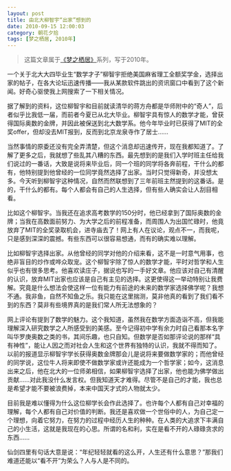 ```yaml
---
layout: post
title: 由北大柳智宇“出家”想到的
date: 2010-09-15 12:00:03
category: 朝花夕拾
tags: [梦之栖居, 2010年]
---
```


> 这篇文章属于[《梦之栖居》](/posts/where-the-dreams-reside/)系列，写于2010年。
	
<!--more-->

一个关于北大大四毕业生“数学才子”柳智宇拒绝美国麻省理工全额奖学金，选择出家的帖子，在各大论坛迅速传播——我从某款软件跳出的资讯窗口中看到了这个新闻。好奇心驱使我上网搜索了一下相关情况。

据了解到的资料，这位柳智宇和目前就读清华的蒋方舟都是华师附中的“奇人”，后者似乎比我低一届，而前者今夏已从北大毕业。柳智宇具有惊人的数学才能，曾获得国际奥数的金牌，并因此被保送到北大数学系。他今年毕业时已获得了MIT的全奖offer，但却没去MIT报到，反而到北京龙泉寺作了居士……

当然事情的原委还没有完全弄清楚，但这个消息却迅速传开，现在我都知道了。了解了更多之后，我就想了些乱其八糟的东西。最先想到的是我们入学时班主任给我们说过的一番话，大致是说将来毕业后，同一个班的同学将各奔前程，干什么的都有，他特别提到他曾经的一位同学竟然选择了出家。当时只觉得新奇，并没想太多。今天听到柳智宇这种情况，自然而然联想到了三年前班主然提到的这番话。是的，干什么的都有。每个人都会有自己的人生选择，但有些人确实会让人刮目相看。

比如这个柳智宇。当我还在追求高考数学的150分时，他已经拿到了国际奥数的金牌；当我在高数面前努力、为大学之后的前程准备，而周围人为出国忙碌时，他竟放弃了MIT的全奖录取机会，进寺庙去了！网上有人在议论，观点不一，而我呢，只是感到深深的震撼。有些东西可以很容易想通，而有的确实难以理解。

比如柳智宇选择出家。从他曾经的同学对他的介绍来看，这不是一时意气用事，也绝非盲目的炒作或哗众取宠。这个柳智宇除了惊人的数学才能，平时对哲学和人生似乎也有很多思考。他喜欢读庄子，据说也写的一手好文章。他应该对自己有清醒的认识，放弃MIT出家也应该是自己有主见的选择。这更使得这一举动特别让我费解。究竟是什么想法会使这样一位有能力有前途的未来的数学家选择佛学呢？我想不通。我非鱼，自然不知鱼之乐。我只能在这里揣测，莫非他真的看到了我们看不到的东西？莫非有些境界真的是我们常人所无法想象的？

网上评论有提到了数学的魅力。这个我知道，虽然我在数学方面造诣不高，但我能理解深入研究数学之人所感受到的美感。至今记得初中学有余力时自己看那本名字叫华罗庚奥数之类的书，其间乐趣，也只自知。但数学是否如那评论说的那样“具有神性”，能让人因之而对社会人生和这个世界有独特的认识，我就不得而知了。以前的报道显示柳智宇学长获得奥数金牌那会儿是说将来要做数学家的；而他曾经的同学说，这位牛人将来即使不做数学家或许还能成为一个哲学家；如今，这消息出来之后，他在北大的一位师弟相信，如果柳智宇选择了出家，他也能为佛学做出贡献……对此我没什么发言权。但我知道天才难得。尽管不是自己的才能，我也总是希望才能不要被浪费掉，本来中国天才式的人物就太少。

目前我是难以懂得为什么这位柳学长会作此选择了。也许每个人都有自己对幸福的理解，每个人都有自己对价值的判断。我还是喜欢做一个世俗中的人，为自己定一个理想，向着它努力，在努力的过程中经历人生的种种。在人类的大追求下丰满自己的小生活，这就是我现在的心思。所谓的名和利，实在是看不开的人碌碌贪求的东西……

仙剑四里有句话大意是说：“年纪轻轻就看的这么开，人生还有什么意思？”那我们难道还能以“看不开”为荣么？人与人是不同的。